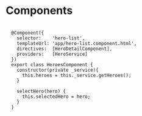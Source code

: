# Components

<pre>
  <code>
  @Component({
    selector:    'hero-list',
    templateUrl: 'app/hero-list.component.html',
    directives:  [HeroDetailComponent],
    providers:   [HeroService]
  })
  export class HeroesComponent {
    constructor(private _service){
      this.heroes = this._service.getHeroes();
    }

    selectHero(hero) {
      this.selectedHero = hero;
    }
  }
  </code>
</pre>
